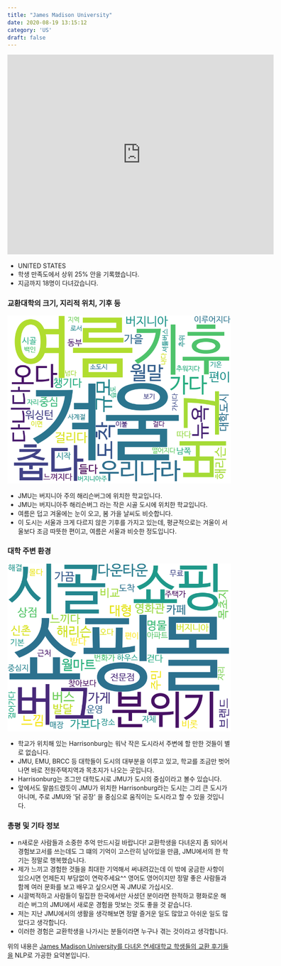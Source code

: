 ```yaml
---
title: "James Madison University"
date: 2020-08-19 13:15:12
category: 'US'
draft: false
---
```


<iframe
width="600"
height="450"
frameborder="0" style="border:0"
src="https://www.google.com/maps/embed/v1/place?key=AIzaSyC9e1AME-pVmWC4hBpFdu5S4dKzyepa3HQ&q=James+Madison+University&center=38.435092,-78.8697548&zoom=14" allowfullscreen>
</iframe>

* UNITED STATES
* 학생 만족도에서 상위 25% 안을 기록했습니다.
* 지금까지 18명이 다녀갔습니다. 

### 교환대학의 크기, 지리적 위치, 기후 등

![gen_info-WordCloud](../univ_wordclouds_okt/gen_info/US000090_gen_info_okt.png)

* JMU는 버지니아 주의 해리슨버그에 위치한 학교입니다.
* JMU는 버지니아주 해리슨버그 라는 작은 시골 도시에 위치한 학교입니다.
* 여름은 덥고 겨울에는 눈이 오고, 봄 가을 날씨도 비슷합니다.
* 이 도시는 서울과 크게 다르지 않은 기후를 가지고 있는데, 평균적으로는 겨울이 서울보다 조금 따뜻한 편이고, 여름은 서울과 비슷한 정도입니다.


### 대학 주변 환경

![env_info-WordCloud](../univ_wordclouds_okt/env_info/US000090_env_info_okt.png)

* 학교가 위치해 있는 Harrisonburg는 워낙 작은 도시라서 주변에 할 만한 것들이 별로 없습니다.
* JMU, EMU, BRCC 등 대학들이 도시의 대부분을 이루고 있고, 학교를 조금만 벗어나면 바로 전원주택지역과 목초지가 나오는 곳입니다.
* Harrisonburg는 조그만 대학도시로 JMU가 도시의 중심이라고 볼수 있습니다.
* 앞에서도 말씀드렸듯이 JMU가 위치한 Harrisonburg라는 도시는 그리 큰 도시가 아니며, 주로 JMU와 '닭 공장' 을 중심으로 움직이는 도시라고 할 수 있을 것입니다.


### 총평 및 기타 정보 
* n새로운 사람들과 소중한 추억 만드시길 바랍니다! 교환학생을 다녀온지 좀 되어서 경험보고서를 쓰는데도 그 떄의 기억이 고스란히 남아있을 만큼, JMU에서의 한 학기는 정말로 행복했습니다.
* 제가 느끼고 경험한 것들을 최대한 기억해서 써내려갔는데 이 밖에 궁금한 사항이 있으시면 언제든지 부담없이 연락주세요^^ 영어도 영어이지만 정말 좋은 사람들과 함께 여러 문화를 보고 배우고 싶으시면 꼭 JMU로 가십시오.
* 시끌벅적하고 사람들이 밀집한 한국에서만 사셨던 분이라면 한적하고 평화로운 해리슨 버그의 JMU에서 새로운 경험을 맛보는 것도 좋을 것 같습니다.
* 저는 지난 JMU에서의 생활을 생각해보면 정말 즐거운 일도 많았고 아쉬운 일도 많았다고 생각합니다.
* 이러한 경험은 교환학생을 나가시는 분들이라면 누구나 겪는 것이라고 생각합니다.


위의 내용은 [James Madison University를 다녀온 연세대학교 학생들의 교환 후기들을](http://oia.yonsei.ac.kr/partner/expReport.asp?ucode=US000090&bgbn=A) NLP로 가공한 요약본입니다. 
